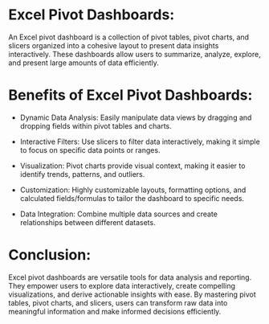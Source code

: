 # Excel Pivot Dashboards:

An Excel pivot dashboard is a collection of pivot tables, pivot charts, and slicers organized into a cohesive layout to present data insights interactively. These dashboards allow users to summarize, analyze, explore, and present large amounts of data efficiently.

# Benefits of Excel Pivot Dashboards:

- Dynamic Data Analysis: Easily manipulate data views by dragging and dropping fields within pivot tables and charts.

- Interactive Filters: Use slicers to filter data interactively, making it simple to focus on specific data points or ranges.

- Visualization: Pivot charts provide visual context, making it easier to identify trends, patterns, and outliers.

- Customization: Highly customizable layouts, formatting options, and calculated fields/formulas to tailor the dashboard to specific needs.

- Data Integration: Combine multiple data sources and create relationships between different datasets.


# Conclusion:

Excel pivot dashboards are versatile tools for data analysis and reporting. They empower users to explore data interactively, create compelling visualizations, and derive actionable insights with ease. By mastering pivot tables, pivot charts, and slicers, users can transform raw data into meaningful information and make informed decisions efficiently.
